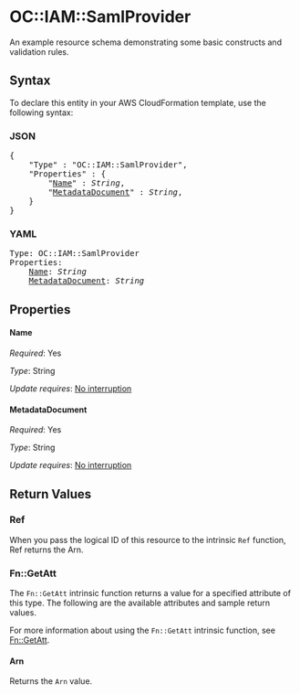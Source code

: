 # OC::IAM::SamlProvider

An example resource schema demonstrating some basic constructs and validation rules.

## Syntax

To declare this entity in your AWS CloudFormation template, use the following syntax:

### JSON

<pre>
{
    "Type" : "OC::IAM::SamlProvider",
    "Properties" : {
        "<a href="#name" title="Name">Name</a>" : <i>String</i>,
        "<a href="#metadatadocument" title="MetadataDocument">MetadataDocument</a>" : <i>String</i>,
    }
}
</pre>

### YAML

<pre>
Type: OC::IAM::SamlProvider
Properties:
    <a href="#name" title="Name">Name</a>: <i>String</i>
    <a href="#metadatadocument" title="MetadataDocument">MetadataDocument</a>: <i>String</i>
</pre>

## Properties

#### Name

_Required_: Yes

_Type_: String

_Update requires_: [No interruption](https://docs.aws.amazon.com/AWSCloudFormation/latest/UserGuide/using-cfn-updating-stacks-update-behaviors.html#update-no-interrupt)

#### MetadataDocument

_Required_: Yes

_Type_: String

_Update requires_: [No interruption](https://docs.aws.amazon.com/AWSCloudFormation/latest/UserGuide/using-cfn-updating-stacks-update-behaviors.html#update-no-interrupt)

## Return Values

### Ref

When you pass the logical ID of this resource to the intrinsic `Ref` function, Ref returns the Arn.

### Fn::GetAtt

The `Fn::GetAtt` intrinsic function returns a value for a specified attribute of this type. The following are the available attributes and sample return values.

For more information about using the `Fn::GetAtt` intrinsic function, see [Fn::GetAtt](https://docs.aws.amazon.com/AWSCloudFormation/latest/UserGuide/intrinsic-function-reference-getatt.html).

#### Arn

Returns the <code>Arn</code> value.

